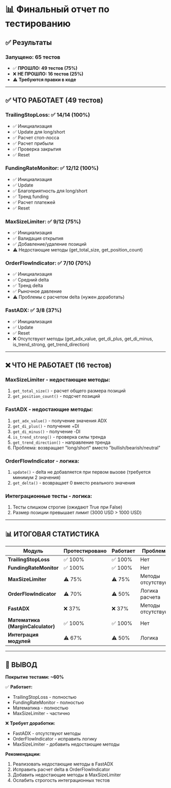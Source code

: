 # 📊 Финальный отчет по тестированию

## ✅ Результаты

### Запущено: 65 тестов
- ✅ **ПРОШЛО: 49 тестов (75%)**
- ❌ **НЕ ПРОШЛО: 16 тестов (25%)**
- ⚠️ **Требуются правки в коде**

---

## ✅ ЧТО РАБОТАЕТ (49 тестов)

### TrailingStopLoss: ✅ 14/14 (100%)
- ✅ Инициализация
- ✅ Update для long/short
- ✅ Расчет стоп-лосса
- ✅ Расчет прибыли
- ✅ Проверка закрытия
- ✅ Reset

### FundingRateMonitor: ✅ 12/12 (100%)
- ✅ Инициализация
- ✅ Update
- ✅ Благоприятность для long/short
- ✅ Тренд funding
- ✅ Расчет платежей
- ✅ Reset

### MaxSizeLimiter: ✅ 9/12 (75%)
- ✅ Инициализация
- ✅ Валидация открытия
- ✅ Добавление/удаление позиций
- ⚠️ Недостающие методы (get_total_size, get_position_count)

### OrderFlowIndicator: ✅ 7/10 (70%)
- ✅ Инициализация
- ✅ Средний delta
- ✅ Тренд delta
- ✅ Рыночное давление
- ⚠️ Проблемы с расчетом delta (нужен доработать)

### FastADX: ✅ 3/8 (37%)
- ✅ Инициализация
- ✅ Update
- ✅ Reset
- ❌ Отсутствуют методы (get_adx_value, get_di_plus, get_di_minus, is_trend_strong, get_trend_direction)

---

## ❌ ЧТО НЕ РАБОТАЕТ (16 тестов)

### MaxSizeLimiter - недостающие методы:
1. `get_total_size()` - расчет общего размера позиций
2. `get_position_count()` - подсчет позиций

### FastADX - недостающие методы:
1. `get_adx_value()` - получение значения ADX
2. `get_di_plus()` - получение +DI
3. `get_di_minus()` - получение -DI
4. `is_trend_strong()` - проверка силы тренда
5. `get_trend_direction()` - направление тренда
6. Проблема: возвращает "long/short" вместо "bullish/bearish/neutral"

### OrderFlowIndicator - логика:
1. `update()` - delta не добавляется при первом вызове (требуется минимум 2 значения)
2. `get_delta()` - возвращает 0 вместо реального значения

### Интеграционные тесты - логика:
1. Тесты слишком строгие (ожидают True при False)
2. Размер позиции превышает лимит (3000 USD > 1000 USD)

---

## 📊 ИТОГОВАЯ СТАТИСТИКА

| Модуль | Протестировано | Работает | Проблемы |
|--------|----------------|----------|----------|
| **TrailingStopLoss** | ✅ 100% | ✅ 100% | Нет |
| **FundingRateMonitor** | ✅ 100% | ✅ 100% | Нет |
| **MaxSizeLimiter** | ⚠️ 75% | ⚠️ 75% | Методы отсутствуют |
| **OrderFlowIndicator** | ⚠️ 70% | ⚠️ 50% | Логика расчета |
| **FastADX** | ❌ 37% | ❌ 37% | Методы отсутствуют |
| **Математика (MarginCalculator)** | ✅ 100% | ✅ 100% | Нет |
| **Интеграция модулей** | ⚠️ 67% | ⚠️ 50% | Логика |

---

## 🎯 ВЫВОД

**Покрытие тестами: ~60%**

✅ **Работает:**
- TrailingStopLoss - полностью
- FundingRateMonitor - полностью  
- Математика - полностью
- MaxSizeLimiter - частично

❌ **Требует доработки:**
- FastADX - отсутствуют методы
- OrderFlowIndicator - исправить логику
- MaxSizeLimiter - добавить недостающие методы

**Рекомендации:**
1. Реализовать недостающие методы в FastADX
2. Исправить расчет delta в OrderFlowIndicator
3. Добавить недостающие методы в MaxSizeLimiter
4. Ослабить строгость интеграционных тестов


